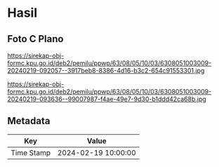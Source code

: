 # Hasil

## Foto C Plano

https://sirekap-obj-formc.kpu.go.id/deb2/pemilu/ppwp/63/08/05/10/03/6308051003009-20240219-092057--3917beb8-8386-4d16-b3c2-654c91553301.jpg

https://sirekap-obj-formc.kpu.go.id/deb2/pemilu/ppwp/63/08/05/10/03/6308051003009-20240219-093636--99007987-f4ae-49e7-9d30-b1ddd42ca68b.jpg


## Metadata

| Key        | Value               |
| ---------- | ------------------- |
| Time Stamp | 2024-02-19 10:00:00 |



